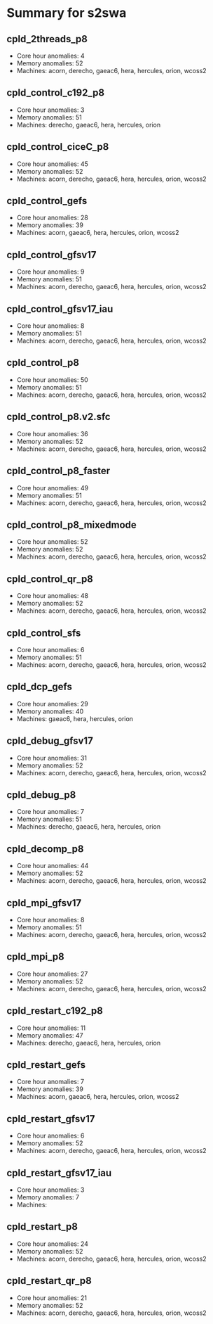 # Summary for s2swa

## cpld_2threads_p8
- Core hour anomalies: 4
- Memory anomalies: 52
- Machines: acorn, derecho, gaeac6, hera, hercules, orion, wcoss2

## cpld_control_c192_p8
- Core hour anomalies: 3
- Memory anomalies: 51
- Machines: derecho, gaeac6, hera, hercules, orion

## cpld_control_ciceC_p8
- Core hour anomalies: 45
- Memory anomalies: 52
- Machines: acorn, derecho, gaeac6, hera, hercules, orion, wcoss2

## cpld_control_gefs
- Core hour anomalies: 28
- Memory anomalies: 39
- Machines: acorn, gaeac6, hera, hercules, orion, wcoss2

## cpld_control_gfsv17
- Core hour anomalies: 9
- Memory anomalies: 51
- Machines: acorn, derecho, gaeac6, hera, hercules, orion, wcoss2

## cpld_control_gfsv17_iau
- Core hour anomalies: 8
- Memory anomalies: 51
- Machines: acorn, derecho, gaeac6, hera, hercules, orion, wcoss2

## cpld_control_p8
- Core hour anomalies: 50
- Memory anomalies: 51
- Machines: acorn, derecho, gaeac6, hera, hercules, orion, wcoss2

## cpld_control_p8.v2.sfc
- Core hour anomalies: 36
- Memory anomalies: 52
- Machines: acorn, derecho, gaeac6, hera, hercules, orion, wcoss2

## cpld_control_p8_faster
- Core hour anomalies: 49
- Memory anomalies: 51
- Machines: acorn, derecho, gaeac6, hera, hercules, orion, wcoss2

## cpld_control_p8_mixedmode
- Core hour anomalies: 52
- Memory anomalies: 52
- Machines: acorn, derecho, gaeac6, hera, hercules, orion, wcoss2

## cpld_control_qr_p8
- Core hour anomalies: 48
- Memory anomalies: 52
- Machines: acorn, derecho, gaeac6, hera, hercules, orion, wcoss2

## cpld_control_sfs
- Core hour anomalies: 6
- Memory anomalies: 51
- Machines: acorn, derecho, gaeac6, hera, hercules, orion, wcoss2

## cpld_dcp_gefs
- Core hour anomalies: 29
- Memory anomalies: 40
- Machines: gaeac6, hera, hercules, orion

## cpld_debug_gfsv17
- Core hour anomalies: 31
- Memory anomalies: 52
- Machines: acorn, derecho, gaeac6, hera, hercules, orion, wcoss2

## cpld_debug_p8
- Core hour anomalies: 7
- Memory anomalies: 51
- Machines: derecho, gaeac6, hera, hercules, orion

## cpld_decomp_p8
- Core hour anomalies: 44
- Memory anomalies: 52
- Machines: acorn, derecho, gaeac6, hera, hercules, orion, wcoss2

## cpld_mpi_gfsv17
- Core hour anomalies: 8
- Memory anomalies: 51
- Machines: acorn, derecho, gaeac6, hera, hercules, orion, wcoss2

## cpld_mpi_p8
- Core hour anomalies: 27
- Memory anomalies: 52
- Machines: acorn, derecho, gaeac6, hera, hercules, orion, wcoss2

## cpld_restart_c192_p8
- Core hour anomalies: 11
- Memory anomalies: 47
- Machines: derecho, gaeac6, hera, hercules, orion

## cpld_restart_gefs
- Core hour anomalies: 7
- Memory anomalies: 39
- Machines: acorn, gaeac6, hera, hercules, orion, wcoss2

## cpld_restart_gfsv17
- Core hour anomalies: 6
- Memory anomalies: 52
- Machines: acorn, derecho, gaeac6, hera, hercules, orion, wcoss2

## cpld_restart_gfsv17_iau
- Core hour anomalies: 3
- Memory anomalies: 7
- Machines: 

## cpld_restart_p8
- Core hour anomalies: 24
- Memory anomalies: 52
- Machines: acorn, derecho, gaeac6, hera, hercules, orion, wcoss2

## cpld_restart_qr_p8
- Core hour anomalies: 21
- Memory anomalies: 52
- Machines: acorn, derecho, gaeac6, hera, hercules, orion, wcoss2


